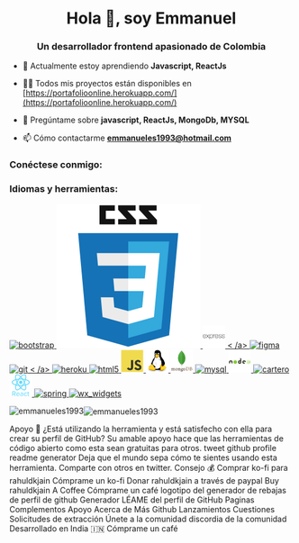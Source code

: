 <h1 align="center">Hola 👋, soy Emmanuel</h1>
<h3 align="center">Un desarrollador frontend apasionado de Colombia</h3>


- 🌱 Actualmente estoy aprendiendo **Javascript, ReactJs**

- 👨‍💻 Todos mis proyectos están disponibles en [https://portafolioonline.herokuapp.com/](https://portafolioonline.herokuapp.com/)

- 💬 Pregúntame sobre **javascript, ReactJs, MongoDb, MYSQL**

- 📫 Cómo contactarme **emmanueles1993@hotmail.com**

<h3 align="left">Conéctese conmigo:</h3>
<p align="left">
</p>

<h3 align="left">Idiomas y herramientas:</h3>
<p align="left"> <a href="https://getbootstrap.com" target="_blank" rel="noreferrer"> <img src="https://raw.githubusercontent.com/devicons/devicon /master/icons/bootstrap/bootstrap-plain-wordmark.svg" alt="bootstrap" width="40" height="40"/> </a> <a href="https://www.w3schools.com /css/" target="_blank" rel="noreferrer"> <img src="https://raw.githubusercontent.com/devicons/devicon/master/icons/css3/css3-original-wordmark.svg" alt= "css3" ancho="40" altura="40"/> </a> <a href="https://expressjs.com" target="_blank" rel="noreferrer"> <img src="https://raw.githubusercontent.com/devicons/devicon/master/icons/express/express-original-wordmark.svg" alt="express" width="40" height="40"/> < /a> <a href="https://www.figma.com/" target="_blank" rel="noreferrer"> <img src="https://www.vectorlogo.zone/logos/figma/figma -icon.svg" alt="figma" ancho="40" altura="40"/> </a> <a href="https://git-scm.com/" target="_blank" rel=" noreferrer"> <img src="https://www.vectorlogo.zone/logos/git-scm/git-scm-icon.svg" alt="git" width="40" height="40"/> < /a> <a href="https://heroku.com" target="_blank" rel="noreferrer"> <img src="https://www.vectorlogo.zone/logos/heroku/heroku-icon.svg" alt="heroku" width=" 40" height="40"/> </a> <a href="https://www.w3.org/html/" target="_blank" rel="noreferrer"> <img src="https:/ /raw.githubusercontent.com/devicons/devicon/master/icons/html5/html5-original-wordmark.svg" alt="html5" width="40" height="40"/> </a> <a href= "https://developer.mozilla.org/en-US/docs/Web/JavaScript" target="_blank" rel="noreferrer"> <img src="https://raw.githubusercontent.com/devicons/devicon/master/icons/javascript/javascript-original.svg" alt="javascript" width="40" height="40"/> </a> <a href="https://www. linux.org/" target="_blank" rel="noreferrer"> <img src="https://raw.githubusercontent.com/devicons/devicon/master/icons/linux/linux-original.svg" alt=" linux" width="40" height="40"/> </a> <a href="https://www.mongodb.com/" target="_blank" rel="noreferrer"> <img src=" https://raw.githubusercontent.com/devicons/devicon/master/icons/mongodb/mongodb-original-wordmark.svg" alt="mongodb" width="40" height="40"/> </a><a href="https://www.mysql.com/" target="_blank" rel="noreferrer"> <img src="https://raw.githubusercontent.com/devicons/devicon/master/icons/ mysql/mysql-original-wordmark.svg" alt="mysql" width="40" height="40"/> </a> <a href="https://nodejs.org" target="_blank" rel ="noreferrer"> <img src="https://raw.githubusercontent.com/devicons/devicon/master/icons/nodejs/nodejs-original-wordmark.svg" alt="nodejs" width="40" height= "40"/> </a> <a href="https://postman.com" target="_blank" rel="noreferrer"> <img src="https://www.vectorlogo.zone/logos/getpostman/getpostman-icon.svg" alt="cartero" width="40" height="40"/> </a> <a href="https://reactjs.org/" target=" _blank" rel="noreferrer"> <img src="https://raw.githubusercontent.com/devicons/devicon/master/icons/react/react-original-wordmark.svg" alt="react" width="40 " height="40"/> </a> <a href="https://spring.io/" target="_blank" rel="noreferrer"> <img src="https://www.vectorlogo. zone/logos/springio/springio-icon.svg" alt="spring" width="40" height="40"/> </a> <a href="https://www.wxwidgets.org/"target="_blank" rel="noreferrer"> <img src="https://upload.wikimedia.org/wikipedia/commons/b/bb/WxWidgets.svg" alt="wx_widgets" width="40" height= "40"/> </a> </p>

<p><img align="left" src="https://github-readme-stats.vercel.app/api/top-langs?username=emmanueles1993&show_icons=true&locale=en&layout=compact" alt="emmanueles1993" /> </p>

<p> <img align="center" src="https://github-readme-stats.vercel.app/api?username=emmanueles1993&show_icons=true&locale=en" alt="emmanueles1993" /> </p>

Apoyo  🙏
¿Está utilizando la herramienta y está satisfecho con ella para crear su perfil de GitHub?
Su amable apoyo hace que las herramientas de código abierto como esta sean gratuitas para otros.
tweet github profile readme generator
Deja que el mundo sepa cómo te sientes usando esta herramienta. Comparte con otros en twitter.
Consejo 💰
Comprar ko-fi para rahuldkjain
Cómprame un ko-fi
Donar rahuldkjain a través de paypal
Buy rahuldkjain A Coffee
Cómprame un café
logotipo del generador de rebajas de perfil de github
Generador LÉAME del perfil de GitHub
Paginas
Complementos
Apoyo
Acerca de
Más
Github
Lanzamientos
Cuestiones
Solicitudes de extracción
Únete a la comunidad
discordia de la comunidad
Desarrollado en India 🇮🇳
Cómprame un café
